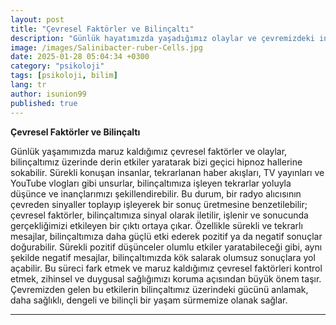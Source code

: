 ```yaml
---
layout: post
title: "Çevresel Faktörler ve Bilinçaltı"
description: "Günlük hayatımızda yaşadığımız olaylar ve çevremizdeki insanların etkileri, bilinçaltımıza derinlemesine etki edebilir ve bizi geçici hipnoz hallerine sokabilir."
image: /images/Salinibacter-ruber-Cells.jpg
date: 2025-01-28 05:04:34 +0300
category: "psikoloji"
tags: [psikoloji, bilim]
lang: tr
author: isunion99
published: true
---
```



**Çevresel Faktörler ve Bilinçaltı**

Günlük yaşamımızda maruz kaldığımız çevresel faktörler ve olaylar, bilinçaltımız üzerinde derin etkiler yaratarak bizi geçici hipnoz hallerine sokabilir. Sürekli konuşan insanlar, tekrarlanan haber akışları, TV yayınları ve YouTube vlogları gibi unsurlar, bilinçaltımıza işleyen tekrarlar yoluyla düşünce ve inançlarımızı şekillendirebilir. Bu durum, bir radyo alıcısının çevreden sinyaller toplayıp işleyerek bir sonuç üretmesine benzetilebilir; çevresel faktörler, bilinçaltımıza sinyal olarak iletilir, işlenir ve sonucunda gerçekliğimizi etkileyen bir çıktı ortaya çıkar. Özellikle sürekli ve tekrarlı mesajlar, bilinçaltımıza daha güçlü etki ederek pozitif ya da negatif sonuçlar doğurabilir. Sürekli pozitif düşünceler olumlu etkiler yaratabileceği gibi, aynı şekilde negatif mesajlar, bilinçaltımızda kök salarak olumsuz sonuçlara yol açabilir. Bu süreci fark etmek ve maruz kaldığımız çevresel faktörleri kontrol etmek, zihinsel ve duygusal sağlığımızı koruma açısından büyük önem taşır. Çevremizden gelen bu etkilerin bilinçaltımız üzerindeki gücünü anlamak, daha sağlıklı, dengeli ve bilinçli bir yaşam sürmemize olanak sağlar.


---